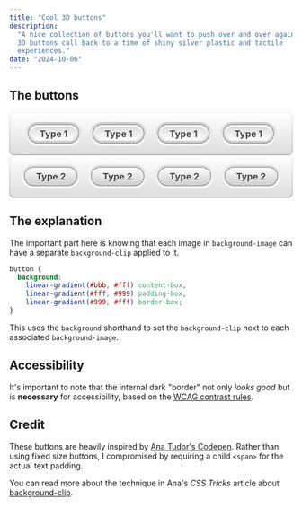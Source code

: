 ```yaml
---
title: "Cool 3D buttons"
description:
  "A nice collection of buttons you'll want to push over and over again. These
  3D buttons call back to a time of shiny silver plastic and tactile
  experiences."
date: "2024-10-06"
---
```


## The buttons

<div class="flex flex-column gap3">
  <div class="toybox-toy">
    <button type="button" data-type="1"><span>Type 1</span></button>
    <button type="button" data-type="1"><span>Type 1</span></button>
    <button type="button" data-type="1"><span>Type 1</span></button>
    <button type="button" data-type="1"><span>Type 1</span></button>
  </div>
  <div class="toybox-toy">
    <button type="button" data-type="2"><span>Type 2</span></button>
    <button type="button" data-type="2"><span>Type 2</span></button>
    <button type="button" data-type="2"><span>Type 2</span></button>
    <button type="button" data-type="2"><span>Type 2</span></button>
  </div>
</div>

## The explanation

The important part here is knowing that each image in `background-image` can
have a separate `background-clip` applied to it.

<!-- prettier-ignore -->
```css
button {
  background:
    linear-gradient(#bbb, #fff) content-box,
    linear-gradient(#fff, #999) padding-box,
    linear-gradient(#999, #fff) border-box;
}
```

This uses the `background` shorthand to set the `background-clip` next to each
associated `background-image`.

## Accessibility

It's important to note that the internal dark "border" not only _looks good_ but
is **necessary** for accessibility, based on the
[WCAG contrast rules](https://www.w3.org/WAI/WCAG21/Understanding/non-text-contrast).

## Credit

These buttons are heavily inspired by
[Ana Tudor's Codepen](https://codepen.io/thebabydino/pen/QWLJpOb). Rather than
using fixed size buttons, I compromised by requiring a child `<span>` for the
actual text padding.

You can read more about the technique in Ana's <i>CSS Tricks</i> article about
[background-clip](https://css-tricks.com/the-backgound-clip-property-and-use-cases/).

<style>
  .toybox-toy {
    --toybox-toy-base: calc(1rem / 4);
    --toybox-toy-line: 1px;
    display: flex;
    flex-wrap: wrap;
    align-items: center;
    justify-content: center;
    gap: 1rem;
    margin: 0;
    padding: 1rem;
    background: #ddd;
    color: #444;
    border-radius: 0.5rem;
    border: 1px solid transparent;
    background: linear-gradient(#fff, #ddd) padding-box,
      linear-gradient(#0001, #0006) border-box;
  }

  .toybox-toy button {
    all: unset;
    text-align: center;
    user-select: none;
    border: solid var(--toybox-toy-base) transparent;
    padding: calc(var(--toybox-toy-base) + var(--toybox-toy-line));
    border-radius: 9999px;
    box-shadow: inset 0 0 0 var(--toybox-toy-line) #777;
    transition: 50ms filter;
    text-shadow: 1px 1px 0 #f8f8f8;
    font-weight: bold;
    display: flex;
    justify-content: center;
    font-size: 1rem;
  }

  .toybox-toy button[data-type="1"] {
    background: linear-gradient(#ddd, #fff) content-box,
      linear-gradient(#fff, #ccc) padding-box,
      linear-gradient(#ccc, #fff) border-box;
  }

  .toybox-toy button[data-type="2"] {
    background: linear-gradient(#fff, #ccc) padding-box,
      linear-gradient(#ddd, #fff) border-box;
  }

  .toybox-toy button > span {
    display: block;
    padding: calc(1rem / 8) 1rem;
  }

  .toybox-toy button:focus-visible {
    outline: 2px solid;
    outline-offset: 1px;
  }

  .toybox-toy button:hover {
    filter: brightness(103%);
  }

  .toybox-toy button:active {
    filter: brightness(97%);
  }
</style>
